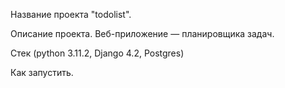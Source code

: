 Название проекта "todolist".

Описание проекта. Веб-приложение — планировщика задач.

Стек (python 3.11.2, Django 4.2, Postgres)

Как запустить.

